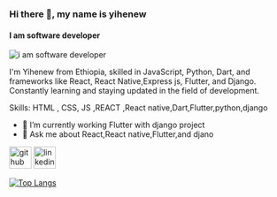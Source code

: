 ### Hi there 👋, my name is yihenew
#### I am software developer
![i am software developer]([https://res.cloudinary.com/practicaldev/image/fetch/s--V0ekZaVJ--/c_imagga_scale,f_auto,fl_progressive,h_900,q_auto,w_1600/https://thepracticaldev.s3.amazonaws.com/i/h68x0up43hmknl5tjcww.jpg](https://www.michaelpage.com.au/sites/michaelpage.com.au/files/2022-01/Software%20Developer.jpg))

I'm Yihenew from Ethiopia, skilled in JavaScript, Python, Dart, and frameworks like React, React Native,Express js, Flutter, and Django. Constantly learning and staying updated in the field of development.

Skills:   HTML , CSS, JS ,REACT ,React native,Dart,Flutter,python,django

- 🔭 I’m currently working Flutter with django project
- 💬 Ask me about React,React native,Flutter,and djano 


[<img src='https://cdn.jsdelivr.net/npm/simple-icons@3.0.1/icons/github.svg' alt='github' height='40'>](https://github.com/https://github.com/yihenewaddis)  [<img src='https://cdn.jsdelivr.net/npm/simple-icons@3.0.1/icons/linkedin.svg' alt='linkedin' height='40'>](https://www.linkedin.com/in/https://www.linkedin.com/in/yihenew-addis-1270b1288//)  

[![Top Langs](https://github-readme-stats.vercel.app/api/top-langs/?username=https://github.com/yihenewaddis)](https://github.com/anuraghazra/github-readme-stats)


